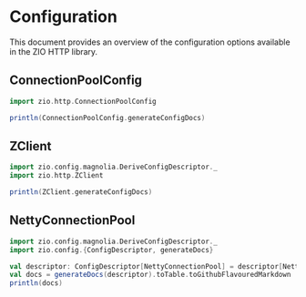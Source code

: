 # Configuration

This document provides an overview of the configuration options available in the ZIO HTTP library.

## ConnectionPoolConfig

```scala
import zio.http.ConnectionPoolConfig

println(ConnectionPoolConfig.generateConfigDocs)
```

## ZClient

```scala
import zio.config.magnolia.DeriveConfigDescriptor._
import zio.http.ZClient

println(ZClient.generateConfigDocs)
```

## NettyConnectionPool

```scala
import zio.config.magnolia.DeriveConfigDescriptor._
import zio.config.{ConfigDescriptor, generateDocs}

val descriptor: ConfigDescriptor[NettyConnectionPool] = descriptor[NettyConnectionPool]
val docs = generateDocs(descriptor).toTable.toGithubFlavouredMarkdown
println(docs)
```

